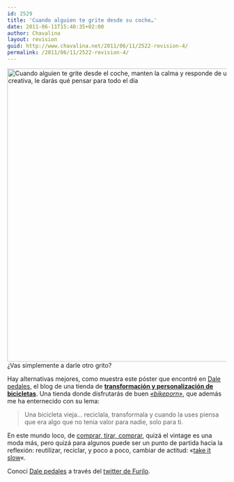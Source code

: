 ```yaml
---
id: 2529
title: 'Cuando alguien te grite desde su coche…'
date: 2011-06-11T15:40:35+02:00
author: Chavalina
layout: revision
guid: http://www.chavalina.net/2011/06/11/2522-revision-4/
permalink: /2011/06/11/2522-revision-4/
---
```

<img class="aligncenter size-large wp-image-2526" title="when-someone-yells-you" src="http://www.chavalina.net/imagenes/2011/06/when-someone-yells-you1-600x673.gif" alt="Cuando alguien te grite desde el coche, manten la calma y responde de una forma creativa, le darás qué pensar para todo el día" width="600" height="673" srcset="http://www.chavalina.net/imagenes/2011/06/when-someone-yells-you1-600x673.gif 600w, http://www.chavalina.net/imagenes/2011/06/when-someone-yells-you1-267x300.gif 267w, http://www.chavalina.net/imagenes/2011/06/when-someone-yells-you1.gif 850w" sizes="(max-width: 600px) 100vw, 600px" />¿Vas simplemente a darle otro grito?

Hay alternativas mejores, como muestra este póster que encontré en <a href="http://dalepedales.blogspot.com/2011/03/tu-manten-la-calma.html" target="_blank">Dale pedales</a>, el blog de una tienda de **<a href="http://dalepedales.blogspot.com/" target="_blank">transformación y personalización de bicicletas</a>**. Una tienda donde disfrutarás de buen _<a href="http://bikeporn.demimismo.com/" target="_blank">«bikeporn»</a>_, que además me ha enternecido con su lema:

> Una bicicleta vieja… reciclala, transformala y cuando la uses piensa que era algo que no tenia valor para nadie, solo para ti.

En este mundo loco, de [comprar, tirar, comprar](http://www.chavalina.net/2011/01/24/comprar-con-cabeza-no-tirar-si-no-es-necesario-comprar-cada-vez-menos/), quizá el vintage es una moda más, pero quizá para algunos puede ser un punto de partida hacia la reflexión: reutilizar, reciclar, y poco a poco, cambiar de actitud: «<a href="http://es.wikipedia.org/wiki/Movimiento_slow" target="_blank">take it slow</a>«.

Conocí <a href="http://dalepedales.blogspot.com/" target="_blank">Dale pedales</a> a través del <a href="http://twitter.com/#!/furilo/status/78787483441168384" target="_blank">twitter de Furilo</a>.